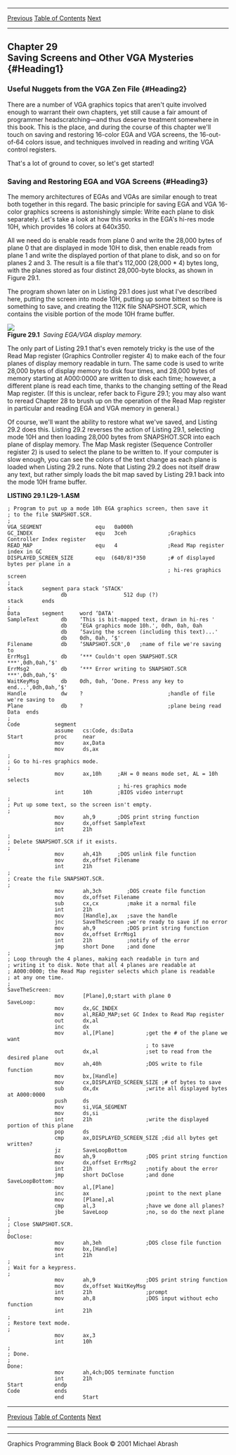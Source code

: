   ------------------------ --------------------------------- --------------------
  [Previous](28-05.html)   [Table of Contents](index.html)   [Next](29-02.html)
  ------------------------ --------------------------------- --------------------

Chapter 29\
 Saving Screens and Other VGA Mysteries {#Heading1}
---------------------------------------

### Useful Nuggets from the VGA Zen File {#Heading2}

There are a number of VGA graphics topics that aren't quite involved
enough to warrant their own chapters, yet still cause a fair amount of
programmer headscratching—and thus deserve treatment somewhere in this
book. This is the place, and during the course of this chapter we'll
touch on saving and restoring 16-color EGA and VGA screens, the
16-out-of-64 colors issue, and techniques involved in reading and
writing VGA control registers.

That's a lot of ground to cover, so let's get started!

### Saving and Restoring EGA and VGA Screens {#Heading3}

The memory architectures of EGAs and VGAs are similar enough to treat
both together in this regard. The basic principle for saving EGA and VGA
16-color graphics screens is astonishingly simple: Write each plane to
disk separately. Let's take a look at how this works in the EGA's hi-res
mode 10H, which provides 16 colors at 640x350.

All we need do is enable reads from plane 0 and write the 28,000 bytes
of plane 0 that are displayed in mode 10H to disk, then enable reads
from plane 1 and write the displayed portion of that plane to disk, and
so on for planes 2 and 3. The result is a file that's 112,000 (28,000 \*
4) bytes long, with the planes stored as four distinct 28,000-byte
blocks, as shown in Figure 29.1.

The program shown later on in Listing 29.1 does just what I've described
here, putting the screen into mode 10H, putting up some bittext so there
is something to save, and creating the 112K file SNAPSHOT.SCR, which
contains the visible portion of the mode 10H frame buffer.

![](images/29-01.jpg)\
 **Figure 29.1**  *Saving EGA/VGA display memory.*

The only part of Listing 29.1 that's even remotely tricky is the use of
the Read Map register (Graphics Controller register 4) to make each of
the four planes of display memory readable in turn. The same code is
used to write 28,000 bytes of display memory to disk four times, and
28,000 bytes of memory starting at A000:0000 are written to disk each
time; however, a different plane is read each time, thanks to the
changing setting of the Read Map register. (If this is unclear, refer
back to Figure 29.1; you may also want to reread Chapter 28 to brush up
on the operation of the Read Map register in particular and reading EGA
and VGA memory in general.)

Of course, we'll want the ability to restore what we've saved, and
Listing 29.2 does this. Listing 29.2 reverses the action of Listing
29.1, selecting mode 10H and then loading 28,000 bytes from SNAPSHOT.SCR
into each plane of display memory. The Map Mask register (Sequence
Controller register 2) is used to select the plane to be written to. If
your computer is slow enough, you can see the colors of the text change
as each plane is loaded when Listing 29.2 runs. Note that Listing 29.2
does not itself draw any text, but rather simply loads the bit map saved
by Listing 29.1 back into the mode 10H frame buffer.

**LISTING 29.1 L29-1.ASM**

    ; Program to put up a mode 10h EGA graphics screen, then save it
    ; to the file SNAPSHOT.SCR.
    ;
    VGA_SEGMENT                 equ   0a000h
    GC_INDEX                    equ   3ceh             ;Graphics Controller Index register
    READ_MAP                    equ   4                ;Read Map register index in GC
    DISPLAYED_SCREEN_SIZE       equ  (640/8)*350       ;# of displayed bytes per plane in a
                                                       ; hi-res graphics screen
    ;
    stack      segment para stack ‘STACK'
                     db                  512 dup (?)
    stack      ends
    ;
    Data       segment     word ‘DATA'
    SampleText       db    ‘This is bit-mapped text, drawn in hi-res '
                     db    ‘EGA graphics mode 10h.', 0dh, 0ah, 0ah
                     db    ‘Saving the screen (including this text)...'
                     db    0dh, 0ah, ‘$'
    Filename         db    ‘SNAPSHOT.SCR',0   ;name of file we're saving to
    ErrMsg1          db    ‘*** Couldn't open SNAPSHOT.SCR ***',0dh,0ah,‘$'
    ErrMsg2          db    ‘*** Error writing to SNAPSHOT.SCR ***',0dh,0ah,‘$'
    WaitKeyMsg       db    0dh, 0ah, ‘Done. Press any key to end...',0dh,0ah,‘$'
    Handle           dw    ?                           ;handle of file we're saving to
    Plane            db    ?                           ;plane being read
    Data  ends
    ;
    Code           segment
                   assume   cs:Code, ds:Data
    Start          proc     near
                   mov      ax,Data
                   mov      ds,ax
    ;
    ; Go to hi-res graphics mode.
    ;
                   mov      ax,10h     ;AH = 0 means mode set, AL = 10h selects
                                       ; hi-res graphics mode
                   int      10h        ;BIOS video interrupt
    ;
    ; Put up some text, so the screen isn't empty.
    ;
                   mov      ah,9       ;DOS print string function
                   mov      dx,offset SampleText
                   int      21h
    ;
    ; Delete SNAPSHOT.SCR if it exists.
    ;
                   mov      ah,41h     ;DOS unlink file function
                   mov      dx,offset Filename
                   int      21h
    ;
    ; Create the file SNAPSHOT.SCR.
    ;
                   mov      ah,3ch        ;DOS create file function
                   mov      dx,offset Filename
                   sub      cx,cx         ;make it a normal file
                   int      21h
                   mov      [Handle],ax   ;save the handle
                   jnc      SaveTheScreen ;we're ready to save if no error
                   mov      ah,9          ;DOS print string function
                   mov      dx,offset ErrMsg1
                   int      21h           ;notify of the error
                   jmp      short Done    ;and done
    ;
    ; Loop through the 4 planes, making each readable in turn and
    ; writing it to disk. Note that all 4 planes are readable at
    ; A000:0000; the Read Map register selects which plane is readable
    ; at any one time.
    ;
    SaveTheScreen:
                   mov      [Plane],0;start with plane 0
    SaveLoop:
                   mov      dx,GC_INDEX
                   mov      al,READ_MAP;set GC Index to Read Map register
                   out      dx,al
                   inc      dx
                   mov      al,[Plane]          ;get the # of the plane we want
                                                ; to save
                   out      dx,al               ;set to read from the desired plane
                   mov      ah,40h              ;DOS write to file function
                   mov      bx,[Handle]
                   mov      cx,DISPLAYED_SCREEN_SIZE ;# of bytes to save
                   sub      dx,dx               ;write all displayed bytes at A000:0000
                   push     ds
                   mov      si,VGA_SEGMENT
                   mov      ds,si
                   int      21h                 ;write the displayed portion of this plane
                   pop      ds
                   cmp      ax,DISPLAYED_SCREEN_SIZE ;did all bytes get written?
                   jz       SaveLoopBottom
                   mov      ah,9                ;DOS print string function
                   mov      dx,offset ErrMsg2
                   int      21h                 ;notify about the error
                   jmp      short DoClose       ;and done
    SaveLoopBottom:
                   mov      al,[Plane]
                   inc      ax                  ;point to the next plane
                   mov      [Plane],al
                   cmp      al,3                ;have we done all planes?
                   jbe      SaveLoop            ;no, so do the next plane
    ;
    ; Close SNAPSHOT.SCR.
    ;
    DoClose:
                   mov      ah,3eh              ;DOS close file function
                   mov      bx,[Handle]
                   int      21h
    ;
    ; Wait for a keypress.
    ;
                   mov      ah,9                ;DOS print string function
                   mov      dx,offset WaitKeyMsg
                   int      21h                 ;prompt
                   mov      ah,8                ;DOS input without echo function
                   int      21h
    ;
    ; Restore text mode.
    ;
                   mov      ax,3
                   int      10h
    ;
    ; Done.
    ;
    Done:
                   mov      ah,4ch;DOS terminate function
                   int      21h
    Start          endp
    Code           ends
                   end      Start

  ------------------------ --------------------------------- --------------------
  [Previous](28-05.html)   [Table of Contents](index.html)   [Next](29-02.html)
  ------------------------ --------------------------------- --------------------

* * * * *

Graphics Programming Black Book © 2001 Michael Abrash
